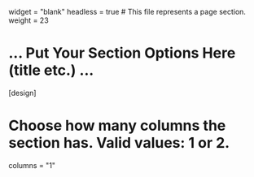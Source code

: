 widget = "blank"
headless = true  # This file represents a page section.
weight = 23

# ... Put Your Section Options Here (title etc.) ...

[design]
  # Choose how many columns the section has. Valid values: 1 or 2.
  columns = "1"
